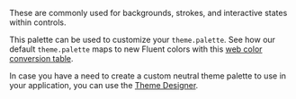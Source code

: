 These are commonly used for backgrounds, strokes, and interactive states within controls.

This palette can be used to customize your `theme.palette`. See how our default `theme.palette` maps to new Fluent colors with this [web color conversion table](https://res-1.cdn.office.net/files/fabric-cdn-prod_20230815.002/fabric-website/files/fabric-neutrals-web-color-conversion.pdf).​​

In case you have a need to create a custom neutral theme palette to use in your application, you can use the [Theme Designer](https://aka.ms/themedesigner).​
